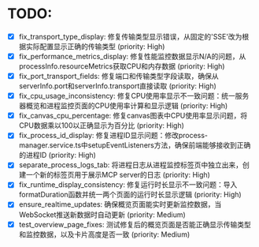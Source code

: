 # TODO:

- [x] fix_transport_type_display: 修复传输类型显示错误，从固定的'SSE'改为根据实际配置显示正确的传输类型 (priority: High)
- [x] fix_performance_metrics_display: 修复性能监控数据显示N/A的问题，从processInfo.resourceMetrics获取CPU和内存数据 (priority: High)
- [x] fix_port_transport_fields: 修复端口和传输类型字段读取，确保从serverInfo.port和serverInfo.transport直接读取 (priority: High)
- [x] fix_cpu_usage_inconsistency: 修复CPU使用率显示不一致问题：统一服务器概览和进程监控页面的CPU使用率计算和显示逻辑 (priority: High)
- [x] fix_canvas_cpu_percentage: 修复canvas图表中CPU使用率显示问题，将CPU数据乘以100以正确显示为百分比 (priority: High)
- [x] fix_process_id_display: 修复进程ID显示问题：修改process-manager.service.ts中setupEventListeners方法，确保前端能够接收到正确的进程ID (priority: High)
- [x] separate_process_logs_tab: 将进程日志从进程监控标签页中独立出来，创建一个新的标签页用于展示MCP server的日志 (priority: High)
- [x] fix_runtime_display_consistency: 修复运行时长显示不一致问题：导入formatDuration函数并统一两个页面的运行时长显示逻辑 (priority: High)
- [x] ensure_realtime_updates: 确保概览页面能实时更新监控数据，当WebSocket推送新数据时自动更新 (priority: Medium)
- [x] test_overview_page_fixes: 测试修复后的概览页面是否能正确显示传输类型和监控数据，以及卡片高度是否一致 (priority: Medium)

